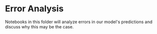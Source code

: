 # Error Analysis

Notebooks in this folder will analyze errors in our model's predictions and discuss why this may be the case.

